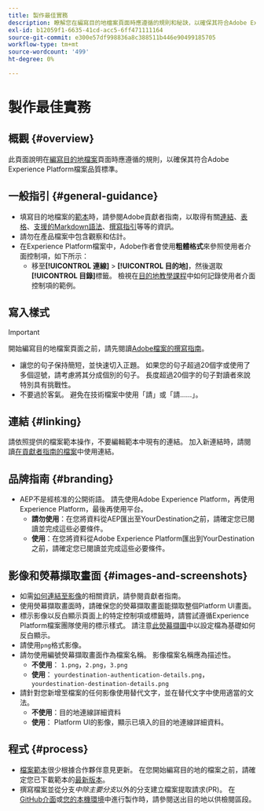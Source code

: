 ```yaml
---
title: 製作最佳實務
description: 瞭解您在編寫目的地檔案頁面時應遵循的規則和秘訣，以確保其符合Adobe Experience Platform檔案品質標準。
exl-id: b12059f1-6635-41cd-acc5-6ff471111164
source-git-commit: e300e57df998836a8c388511b446e90499185705
workflow-type: tm+mt
source-wordcount: '499'
ht-degree: 0%

---
```


# 製作最佳實務

## 概觀 {#overview}

此頁面說明在[編寫目的地檔案](./documentation-instructions.md)頁面時應遵循的規則，以確保其符合Adobe Experience Platform檔案品質標準。

## 一般指引 {#general-guidance}

* 填寫目的地檔案的[範本](./self-service-template.md)時，請參閱Adobe貢獻者指南，以取得有關[連結](https://experienceleague.adobe.com/docs/contributor/contributor-guide/writing-essentials/linking.html)、[表格](https://experienceleague.adobe.com/docs/contributor/contributor-guide/writing-essentials/markdown.html#tables)、[支援的Markdown語法](https://experienceleague.adobe.com/docs/contributor/contributor-guide/writing-essentials/markdown.html)、[撰寫指引](https://experienceleague.adobe.com/docs/contributor/contributor-guide/writing-essentials/general-writing-guidance.html)等等的資訊。
* 請勿在產品檔案中包含觀察和估計。
* 在Experience Platform檔案中，Adobe作者會使用&#x200B;**粗體格式**&#x200B;來參照使用者介面控制項，如下所示：
   * 移至&#x200B;**[!UICONTROL 連線]** > **[!UICONTROL 目的地]**，然後選取&#x200B;**[!UICONTROL 目錄]**&#x200B;標籤。 檢視在[目的地教學課程](https://experienceleague.adobe.com/docs/experience-platform/destinations/ui/activate/activate-batch-profile-destinations.html#select-destination)中如何記錄使用者介面控制項的範例。

## 寫入樣式

>[!IMPORTANT]
>
>開始編寫目的地檔案頁面之前，請先閱讀[Adobe檔案的撰寫指南](https://experienceleague.adobe.com/docs/contributor/contributor-guide/writing-essentials/general-writing-guidance.html)。

* 讓您的句子保持簡短，並快速切入正題。 如果您的句子超過20個字或使用了多個逗號，請考慮將其分成個別的句子。 長度超過20個字的句子對讀者來說特別具有挑戰性。
* 不要過於客氣。 避免在技術檔案中使用「請」或「請……」。

## 連結 {#linking}

請依照提供的檔案範本操作，不要編輯範本中現有的連結。 加入新連結時，請閱讀[在貢獻者指南的檔案](https://experienceleague.adobe.com/docs/contributor/contributor-guide/writing-essentials/linking.html)中使用連結。

## 品牌指南 {#branding}

* AEP不是經核准的公開術語。 請先使用Adobe Experience Platform，再使用Experience Platform，最後再使用平台。
   * **請勿使用**：在您將資料從AEP匯出至YourDestination之前，請確定您已閱讀並完成這些必要條件。
   * **使用**：在您將資料從Adobe Experience Platform匯出到YourDestination之前，請確定您已閱讀並完成這些必要條件。

## 影像和熒幕擷取畫面 {#images-and-screenshots}

* 如需[如何連結至影像](https://experienceleague.adobe.com/docs/contributor/contributor-guide/writing-essentials/markdown.html#images)的相關資訊，請參閱貢獻者指南。
* 使用熒幕擷取畫面時，請確保您的熒幕擷取畫面能擷取整個Platform UI畫面。
* 標示影像以反白顯示頁面上的特定控制項或標籤時，請嘗試遵循Experience Platform檔案團隊使用的標示樣式。 請注意[此熒幕擷圖](/help/destinations/catalog/cloud-storage/amazon-s3.md#export-type-frequency)中以設定檔為基礎如何反白顯示。
* 請使用`png`格式影像。
* 請勿使用編號熒幕擷取畫面作為檔案名稱。 影像檔案名稱應為描述性。
   * **不使用**： `1.png`，`2.png`，`3.png`
   * **使用**： `yourdestination-authentication-details.png`，`yourdestination-destination-details.png`
* 請針對您新增至檔案的任何影像使用替代文字，並在替代文字中使用適當的文法。
   * **不使用**：目的地連線詳細資料
   * **使用**： Platform UI的影像，顯示已填入的目的地連線詳細資料。

## 程式 {#process}

* [檔案範本](./self-service-template.md)很少根據合作夥伴意見更新。 在您開始編寫目的地的檔案之前，請確定您已下載範本的[最新版本](../assets/docs-framework/yourdestination-template.zip)。
* 撰寫檔案並從分支&#x200B;*中除主要分支*&#x200B;以外的分支建立檔案提取請求(PR)。 在[GitHub介面](./use-github-interface-to-create-documentation.md#submit-review)或[您的本機環境](./work-in-local-environment.md#submit-review)中進行製作時，請參閱送出目的地以供檢閱區段。
